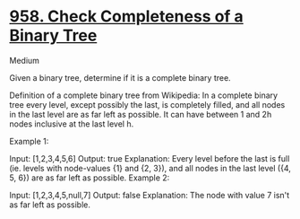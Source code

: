 # [958. Check Completeness of a Binary Tree](https://leetcode.com/problems/check-completeness-of-a-binary-tree/)

Medium


Given a binary tree, determine if it is a complete binary tree.

Definition of a complete binary tree from Wikipedia:
In a complete binary tree every level, except possibly the last, is completely filled, and all nodes in the last level are as far left as possible. It can have between 1 and 2h nodes inclusive at the last level h.

 

Example 1:



Input: [1,2,3,4,5,6]
Output: true
Explanation: Every level before the last is full (ie. levels with node-values {1} and {2, 3}), and all nodes in the last level ({4, 5, 6}) are as far left as possible.
Example 2:



Input: [1,2,3,4,5,null,7]
Output: false
Explanation: The node with value 7 isn't as far left as possible.
